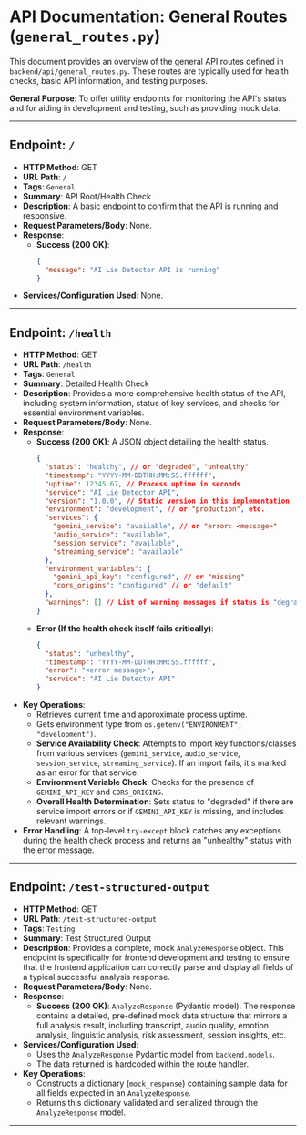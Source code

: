 # API Documentation: General Routes (`general_routes.py`)

This document provides an overview of the general API routes defined in `backend/api/general_routes.py`. These routes are typically used for health checks, basic API information, and testing purposes.

**General Purpose**: To offer utility endpoints for monitoring the API's status and for aiding in development and testing, such as providing mock data.

---

## Endpoint: `/`

*   **HTTP Method**: GET
*   **URL Path**: `/`
*   **Tags**: `General`
*   **Summary**: API Root/Health Check
*   **Description**: A basic endpoint to confirm that the API is running and responsive.
*   **Request Parameters/Body**: None.
*   **Response**:
    *   **Success (200 OK)**:
        ```json
        {
          "message": "AI Lie Detector API is running"
        }
        ```
*   **Services/Configuration Used**: None.

---

## Endpoint: `/health`

*   **HTTP Method**: GET
*   **URL Path**: `/health`
*   **Tags**: `General`
*   **Summary**: Detailed Health Check
*   **Description**: Provides a more comprehensive health status of the API, including system information, status of key services, and checks for essential environment variables.
*   **Request Parameters/Body**: None.
*   **Response**:
    *   **Success (200 OK)**: A JSON object detailing the health status.
        ```json
        {
          "status": "healthy", // or "degraded", "unhealthy"
          "timestamp": "YYYY-MM-DDTHH:MM:SS.ffffff",
          "uptime": 12345.67, // Process uptime in seconds
          "service": "AI Lie Detector API",
          "version": "1.0.0", // Static version in this implementation
          "environment": "development", // or "production", etc.
          "services": {
            "gemini_service": "available", // or "error: <message>"
            "audio_service": "available",
            "session_service": "available",
            "streaming_service": "available"
          },
          "environment_variables": {
            "gemini_api_key": "configured", // or "missing"
            "cors_origins": "configured" // or "default"
          },
          "warnings": [] // List of warning messages if status is "degraded"
        }
        ```
    *   **Error (If the health check itself fails critically)**:
        ```json
        {
          "status": "unhealthy",
          "timestamp": "YYYY-MM-DDTHH:MM:SS.ffffff",
          "error": "<error message>",
          "service": "AI Lie Detector API"
        }
        ```
*   **Key Operations**:
    *   Retrieves current time and approximate process uptime.
    *   Gets environment type from `os.getenv("ENVIRONMENT", "development")`.
    *   **Service Availability Check**: Attempts to import key functions/classes from various services (`gemini_service`, `audio_service`, `session_service`, `streaming_service`). If an import fails, it's marked as an error for that service.
    *   **Environment Variable Check**: Checks for the presence of `GEMINI_API_KEY` and `CORS_ORIGINS`.
    *   **Overall Health Determination**: Sets status to "degraded" if there are service import errors or if `GEMINI_API_KEY` is missing, and includes relevant warnings.
*   **Error Handling**: A top-level `try-except` block catches any exceptions during the health check process and returns an "unhealthy" status with the error message.

---

## Endpoint: `/test-structured-output`

*   **HTTP Method**: GET
*   **URL Path**: `/test-structured-output`
*   **Tags**: `Testing`
*   **Summary**: Test Structured Output
*   **Description**: Provides a complete, mock `AnalyzeResponse` object. This endpoint is specifically for frontend development and testing to ensure that the frontend application can correctly parse and display all fields of a typical successful analysis response.
*   **Request Parameters/Body**: None.
*   **Response**:
    *   **Success (200 OK)**: `AnalyzeResponse` (Pydantic model). The response contains a detailed, pre-defined mock data structure that mirrors a full analysis result, including transcript, audio quality, emotion analysis, linguistic analysis, risk assessment, session insights, etc.
*   **Services/Configuration Used**:
    *   Uses the `AnalyzeResponse` Pydantic model from `backend.models`.
    *   The data returned is hardcoded within the route handler.
*   **Key Operations**:
    *   Constructs a dictionary (`mock_response`) containing sample data for all fields expected in an `AnalyzeResponse`.
    *   Returns this dictionary validated and serialized through the `AnalyzeResponse` model.

---

